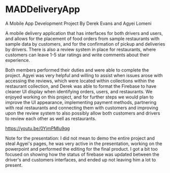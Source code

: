 # MADDeliveryApp
A Mobile App Development Project By Derek Evans and Agyei Lomeni

A mobile delivery application that has interfaces for both drivers and users, and allows for the placement of food orders from sample restaurants with sample data by customers, and for the confirmation of pickup and deliveries by drivers. There is also a review system in place for restaurants, where customers can leave 1-5 star ratings and write comments about their experience.

Both members performed their duties and were able to complete the project. Agyei was very helpful and willing to assist when issues arose with accessing the reviews, which were located within collections within the restaurant collection, and Derek was able to format the Firebase to have cleaner UI display when identifying orders, users, and restaurants. We enjoyed working on this project, and for further steps we would plan to improve the UI appearance, implementing payment methods, partnering with real restaurants and connecting them with customers and improving upon the review system to also possibly allow both customers and drivers to review each other as well as restaurants.


https://youtu.be/0YjmPMlu9qg

Note for the presentation: I did not mean to demo the entire project and steal Agyei's pages, he was very active in the presentation, working on the powerpoint and performed the editing for the final product. I got a bit too focused on showing how the status of firebase was updated between the driver's and customers interfaces, and ended up not leaving him a lot to present.
